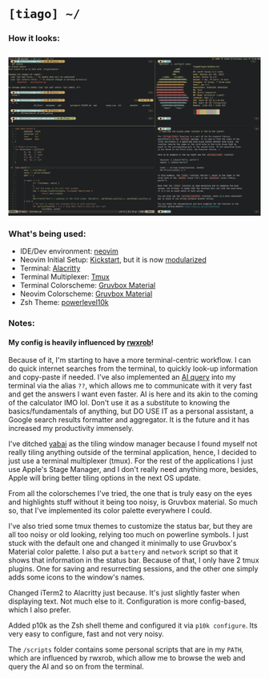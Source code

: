 # `[tiago] ~/`

### How it looks:
![image](ws.png)

### What's being used:
- IDE/Dev environment: [neovim](https://neovim.io)
- Neovim Initial Setup: [Kickstart](https://github.com/nvim-lua/kickstart.nvim), but it is now [modularized](https://github.com/dam9000/kickstart-modular.nvim)
- Terminal: [Alacritty](https://github.com/alacritty/alacritty)
- Terminal Multiplexer: [Tmux](https://github.com/tmux/tmux)
- Terminal Colorscheme: [Gruvbox Material](https://github.com/alacritty/alacritty-theme/blob/master/themes/gruvbox_material_hard_dark.toml)
- Neovim Colorscheme: [Gruvbox Material](https://github.com/f4z3r/gruvbox-material.nvim)
- Zsh Theme: [powerlevel10k](https://github.com/romkatv/powerlevel10k)

### Notes:

#### My config is heavily influenced by [rwxrob](https://www.youtube.com/@rwxrob)!

Because of it, I'm starting to have a more terminal-centric workflow. I can do quick internet searches from the terminal, to quickly look-up information and copy-paste if needed. I've also implemented an [AI query](https://groq.com) into
my terminal via the alias `??`, which allows me to communicate with it very fast and get the answers I want even faster. AI is here and its akin to the coming of the calculator IMO lol. Don't use it as a substitute to knowing the basics/fundamentals of anything, but DO USE IT as a personal assistant, 
a Google search results formatter and aggregator. It is the future and it has increased my productivity immensely.

I've ditched [yabai](https://github.com/koekeishiya/yabai) as the tiling window manager because I found myself not really tiling anything outside of the terminal application, hence, I decided to just 
use a terminal multiplexer (tmux). For the rest of the applications I just use Apple's Stage Manager, and I don't really need anything more, besides, Apple will bring better tiling options in the next OS update.

From all the colorschemes I've tried, the one that is truly easy on the eyes and highlights stuff without it being too noisy, is Gruvbox material. So much so, that I've implemented its color palette everywhere I could.

I've also tried some tmux themes to customize the status bar, but they are all too noisy or old looking, relying too much on powerline symbols. I just stuck with the default one and changed it minimally to use Gruvbox's Material 
color palette. I also put a `battery` and `network` script so that it shows that information in the status bar.
Because of that, I only have 2 tmux plugins. One for saving and resurrecting sessions, and the other one simply adds some icons to the window's names.

Changed iTerm2 to Alacritty just because. It's just slightly faster when displaying text. Not much else to it. Configuration is more config-based, which I also prefer.

Added p10k as the Zsh shell theme and configured it via `p10k configure`. Its very easy to configure, fast and not very noisy.

The `/scripts` folder contains some personal scripts that are in my `PATH`, which are influenced by rwxrob, which allow me to browse the web and query the AI and so on from the terminal.
